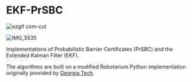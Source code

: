 # EKF-PrSBC

![ezgif com-cut](https://github.com/user-attachments/assets/695d7b70-e371-4b34-86ed-395645849eb7)

![IMG_5535](https://github.com/user-attachments/assets/e04067cb-b9a2-45a9-8126-214581961af3)


Implementations of Probabilistic Barrier Certificates (PrSBC) and the Extended Kalman Filter (EKF).

The algorithms are built on a modified Robotarium Python implementation originally provided by [Georgia Tech](https://www.robotarium.gatech.edu/).
